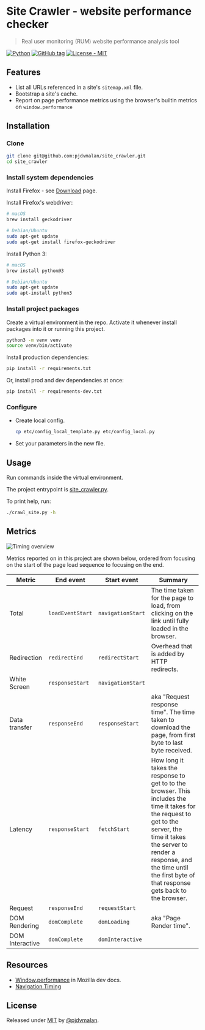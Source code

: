 # Site Crawler - website performance checker
> Real user monitoring (RUM) website performance analysis tool

[![Python](https://img.shields.io/badge/Python-3-blue?logo=python&logoColor=white)](https://python.org)
[![GitHub tag](https://img.shields.io/github/tag/pjdvmalan/site_crawler?include_prereleases=&sort=semver)](https://github.com/pjdvmalan/site_crawler/releases/)
[![License - MIT](https://img.shields.io/badge/License-MIT-blue)](#license)

## Features

- List all URLs referenced in a site's `sitemap.xml` file.
- Bootstrap a site's cache.
- Report on page performance metrics using the browser's builtin metrics on `window.performance`

## Installation

### Clone

```sh
git clone git@github.com:pjdvmalan/site_crawler.git
cd site_crawler
```

### Install system dependencies

Install Firefox - see [Download](https://www.mozilla.org/en-US/firefox/new/) page.

Install Firefox's webdriver:

```sh
# macOS
brew install geckodriver

# Debian/Ubuntu
sudo apt-get update
sudo apt-get install firefox-geckodriver
```

Install Python 3:

```sh
# macOS
brew install python@3

# Debian/Ubuntu
sudo apt-get update
sudo apt-install python3
```

### Install project packages

Create a virtual environment in the repo. Activate it whenever install packages into it or running this project.

```sh
python3 -m venv venv
source venv/bin/activate
```

Install production dependencies:

```sh
pip install -r requirements.txt
```

Or, install prod and dev dependencies at once:

```sh
pip install -r requirements-dev.txt
```

### Configure

- Create local config.
    ```sh
    cp etc/config_local_template.py etc/config_local.py
    ```
- Set your parameters in the new file.

## Usage

Run commands inside the virtual environment.

The project entrypoint is [site_crawler.py](/site_crawler.py).

To print help, run:

```sh
./crawl_site.py -h
```

## Metrics

![Timing overview](https://www.w3.org/TR/navigation-timing/timing-overview.png)

Metrics reported on in this project are shown below, ordered from focusing on the start of the page load sequence to focusing on the end.

| Metric          | End event        | Start event       | Summary                                                                                                                                                                                                                                                        |
| --------------- | ---------------- | ----------------- | -------------------------------------------------------------------------------------------------------------------------------------------------------------------------------------------------------------------------------------------------------------- |
| Total           | `loadEventStart` | `navigationStart` | The time taken for the page to load, from clicking on the link until fully loaded in the browser.                                                                                                                                                              |
| Redirection     | `redirectEnd`    | `redirectStart`   | Overhead that is added by HTTP redirects.                                                                                                                                                                                                                      |
| White Screen    | `responseStart`  | `navigationStart` |                                                                                                                                                                                                                                                                |
| Data transfer   | `responseEnd`    | `responseStart`   | aka "Request response time". The time taken to download the page, from first byte to last byte received.                                                                                                                                                                                        |
| Latency         | `responseStart`  | `fetchStart`      | How long it takes the response to get to to the browser. This includes the time it takes for the request to get to the server, the time it takes the server to render a response, and the time until the first byte of that response gets back to the browser. |
| Request         | `responseEnd`    | `requestStart`    |                                                                                                                                                                                                                                                                |
| DOM Rendering   | `domComplete`    | `domLoading`      | aka "Page Render time".                                                                                                                                                                                                                                                               |
| DOM Interactive | `domComplete`    | `domInteractive`  |                                                                                                                                                                                                                                                                |

## Resources

- [Window.performance](https://developer.mozilla.org/en-US/docs/Web/API/Window/performance) in Mozilla dev docs.
- [Navigation Timing](https://www.w3.org/TR/navigation-timing)

## License

Released under [MIT](/LICENSE) by [@pjdvmalan](https://github.com/pjdvmalan).
